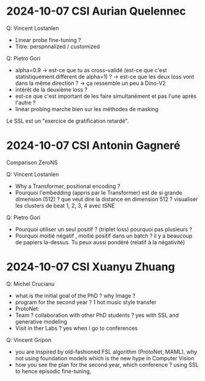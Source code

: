 # 2024-10-07	CSI Aurian Quelennec

Q: Vincent Lostanlen
- Linear probe fine-tuning ?
- Titre: perspnnalized / customized

Q: Pietro Gori
- alpha=0.9 -> est-ce que tu as cross-validé (est-ce que c'est statistiquement différent de alpha=1) ?
						-> est-ce que les deux loss vont dans la même direction ?
						-> ça ressemble un peu à Dino-V2
- intérêt de la deuxième loss	?
- est-ce que c'est important de les faire simultanément et pas l'une après l'autre ?
- linear probing marche bien sur les méthodes de masking

Le SSL est un "exercice de gratification retardé".


# 2024-10-07	CSI Antonin Gagneré

Comparison ZeroNS


Q: Vincent Lostanlen
- Why a Transformer, positional encoding ?
- Pourquoi l'embedding (appris par le Transformer) est de si grande dimension (512) ? que veut dire la distance en dimension 512 ?
	visualiser les clusters de beat 1, 2, 3, 4 avec tSNE

Q: Pietro Gori
- Pourquoi utiliser un seul positif ? (triplet loss) pourquoi pas plusieurs ?
- Pourquoi moitié négatif , moitié positif dans un batch ? il y a beaucoup de papiers la-dessus. Tu peux aussi pondéré (relatif à la négativité)



# 2024-10-07	CSI Xuanyu Zhuang

Q: Michel Crucianu
- what is the initial goal of the PhD ? why Image ?
- program for the second year ?
	1 hot music style transfer
- ProtoNet:
- Team ? collaboration with other PhD students ? yes with SSL and generative modeling
- Visit in ther Labs ? yes when I go to conferences

Q: Vincent Gripon
- you are inspired by old-fashioned FSL algorithm (ProtoNet, MAML), why not using foundation models which is the new hype in Computer Vision
- how you see the plan for the second year, which conference ?
	using SSL to hence episodic fine-tuning,
